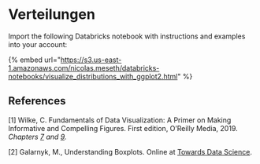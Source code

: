 # Verteilungen

Import the following Databricks notebook with instructions and examples into your account:

{% embed url="https://s3.us-east-1.amazonaws.com/nicolas.meseth/databricks-notebooks/visualize_distributions_with_ggplot2.html" %}

## References

\[1] Wilke, C. Fundamentals of Data Visualization: A Primer on Making Informative and Compelling Figures. First edition, O’Reilly Media, 2019. _Chapters_ [_7_](https://clauswilke.com/dataviz/histograms-density-plots.html) _and_ [_9_](https://clauswilke.com/dataviz/boxplots-violins.html)_._

\[2] Galarnyk, M., Understanding Boxplots. Online at [Towards Data Science](https://towardsdatascience.com/understanding-boxplots-5e2df7bcbd51).
